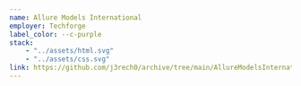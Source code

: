 ```yaml
---
name: Allure Models International
employer: Techforge
label_color: --c-purple
stack: 
    - "../assets/html.svg" 
    - "../assets/css.svg"
link: https://github.com/j3rech0/archive/tree/main/AllureModelsInternational
---
```

